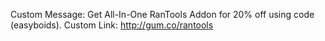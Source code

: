 Custom Message: Get All-In-One RanTools Addon for 20% off using code (easyboids).
Custom Link: http://gum.co/rantools
